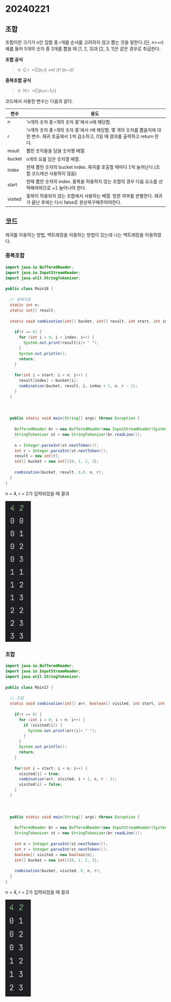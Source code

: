 # 20240221

## 조합

조합이란 크기가 n인 집합 중 r개를 순서를 고려하지 않고 뽑는 것을 말한다.(단, n>=r) <br>
예를 들어 5개의 숫자 중 3개를 뽑을 때 [1, 2, 3]과 [2, 3, 1]은 같은 경우로 취급한다. <br>

**조합 공식**
>n
​
C
r
​
=C(n,r)
>=n! /r! (n−r)!
​

**중복조합 공식**
> n
​
H
r
​
=C(n+r−1,r)




코드에서 사용한 변수는 다음과 같다.

| 변수      | 용도                                                                                           |
|---------|----------------------------------------------------------------------------------------------|
| n       | 'n개의 숫자 중 r개의 숫자 중'에서 n에 해당함.                                                                |
| r       | 'n개의 숫자 중 r개의 숫자 중'에서 r에 해당함. 몇 개의 숫자를 뽑을지에 대한 변수. 재귀 호출에서 1씩 감소하고, 0일 때 결과를 출력하고 return 한다. |
| result  | 뽑힌 숫자들을 담을 숫자형 배열.                                                                           |
| bucket  | n개의 요를 담은 숫자열 배열.                                                                            |
| index   | 현재 뽑힌 숫자의 bucket index. 재귀를 호출할 때마다 1씩 늘어난다.(조합 코드에선 사용하지 않음)                                |
| start   | 현재 뽑힌 숫자의 index. 중복을 허용하지 않는 조합의 경우 다음 요소를 선택해야하므로 +1 늘어나야 한다.                               |
| visited | 중복이 허용되지 않는 조합에서 사용하는 배열. 방문 여부를 판별한다. 재귀가 끝난 후에는 다시 false로 원상복구해주어야한다.                      |

## 코드

재귀를 이용하는 방법, 백트래킹을 이용하는 방법이 있는데 나는 백트래킹을 이용하였다. 

### 중복조합

```java
import java.io.BufferedReader;
import java.io.InputStreamReader;
import java.util.StringTokenizer;

public class Main18 {

  // 중복조합
  static int n;
  static int[] result;

  static void combination(int[] bucket, int[] result, int start, int index, int n, int r) {

    if(r == 0) {
      for (int i = 0; i < index; i++) {
        System.out.print(result[i]+ " ");
      }
      System.out.println();
      return;
    }

    for(int i = start; i < n; i++) {
      result[index] = bucket[i];
      combination(bucket, result, i, index + 1, n, r - 1);
    }
  }



  public static void main(String[] args) throws Exception {

    BufferedReader br = new BufferedReader(new InputStreamReader(System.in));
    StringTokenizer st = new StringTokenizer(br.readLine());

    n = Integer.parseInt(st.nextToken());
    int r = Integer.parseInt(st.nextToken());
    result = new int[r];
    int[] bucket = new int[]{0, 1, 2, 3};

    combination(bucket, result, 0,0, n, r);
  }
}

```



n = 4, r = 2가 입력되었을 때 결과<br>

<img src="../img/combination_1.png" width="80">

### 조합

```java
import java.io.BufferedReader;
import java.io.InputStreamReader;
import java.util.StringTokenizer;

public class Main17 {

  // 조합
  static void combination(int[] arr, boolean[] visited, int start, int n, int r) {

    if(r == 0) {
      for (int i = 0; i < n; i++) {
        if (visited[i]) {
          System.out.print(arr[i]+ " ");
        }
      }
      System.out.println();
      return;
    }

    for(int i = start; i < n; i++) {
      visited[i] = true;
      combination(arr, visited, i + 1, n, r - 1);
      visited[i] = false;
    }
  }



  public static void main(String[] args) throws Exception {

    BufferedReader br = new BufferedReader(new InputStreamReader(System.in));
    StringTokenizer st = new StringTokenizer(br.readLine());

    int n = Integer.parseInt(st.nextToken());
    int r = Integer.parseInt(st.nextToken());
    boolean[] visited = new boolean[n];
    int[] bucket = new int[]{0, 1, 2, 3};

    combination(bucket, visited, 0, n, r);
  }
}

```

n = 4, r = 2가 입력되었을 때 결과<br>

<img src="../img/combination_2.png" width="80">

